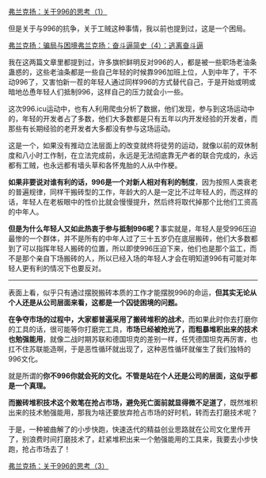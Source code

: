 <p></p><a href="https://zhuanlan.zhihu.com/p/61576348" data-draft-node="block" data-draft-type="link-card" data-image="https://pic4.zhimg.com/v2-7466ee25ab68a08c7cbc82d8a4ab717b_180x120.jpg" data-image-width="751" data-image-height="342" class="internal">弗兰克扬：关于996的思考（1）</a><p>但是关于与996的抗争，关于工贼这种事情，我以前也提到过，这是一个困局。</p><a href="https://zhuanlan.zhihu.com/p/32076933" data-draft-node="block" data-draft-type="link-card" class="internal">弗兰克扬：骗局与困境</a><a href="https://zhuanlan.zhihu.com/p/55844166" data-draft-node="block" data-draft-type="link-card" data-image="https://pic1.zhimg.com/v2-7eb6dae3713872b42fcc71c65db41288_180x120.jpg" data-image-width="1280" data-image-height="652" class="internal">弗兰克扬：奋斗逼简史（4）：逃离奋斗逼</a><p>我在这两篇文章里都提到过，许多旗帜鲜明反对996的人，都是被一些职场老油条蛊惑的，这些老油条都是一些自己年轻的时候靠996加班上位，人到中年了，干不动996了，又害怕新一茬的年轻人通过同样996的方式替代自己，于是开始或明或暗地怂恿年轻人们抵制996，这样自己的压力就会小一些。</p><p>这次996.icu运动中，也有人利用爬虫分析了数据，他们发现，参与到这场运动中的，年轻的开发者占了多数，他们大多数都是只有五年以内开发经验的开发者，而那些有长期经验的老开发者大多都没有参与这场运动。</p><p>这是一个，如果没有推动立法层面上的改变就终将徒劳的运动，就像以前的双休制度和八小时工作制，在立法完成前，永远是无法彻底靠无产者的联合完成的，永远都有工贼，也永远都有墙头草和各怀鬼胎的人从中作梗。</p><p><b>如果非要说对谁有利的话，996是一个对新人相对有利的制度</b>，因为按照人类衰老的普遍规律，同样干搬砖型的工作，年龄大的人是一定比不过年轻人的，而这样的话，年轻人在老板眼中的性价比就会慢慢提升，然后终将取代掉那个比他们工资高的中年人。</p><p><b>但是为什么年轻人又如此热衷于参与抵制996呢？</b>事实就是，年轻人是受996压迫最惨的一个群体，并不是所有的中年人过了三十五岁仍在底层搬砖，他们大多数都到了可以指挥年轻人搬砖的位置，所以即使996压迫下来，他们也是那个监工，而不是那个亲自下场搬砖的人，所以已经入场的年轻人才会在明知道996有可能对年轻人更有利的情况下也要反对。</p><hr><p>表面上看，似乎只有通过摆脱搬砖本质的工作才能摆脱996的命运，<b>但其实无论从个人还是从公司层面来看，这都是一个囚徒困境的问题。</b></p><p><b>在争夺市场的过程中，大家都普遍采用了搬砖堆积的战术</b>，而如果此时你去打磨你的工具的话，很可能等你打磨完工具，<b>市场已经被抢光了，而粗暴堆积出来的技术也勉强能用</b>，就像二战时期苏联和德国坦克的差别一样，任凭德国坦克再厉害，也扛不住苏联能造啊，于是恶性循环就出现了，这种恶性循环就催生了我们独特的996文化。</p><p>就是所谓的<b>你不996你就会死的文化。不管是站在个人还是公司的层面，这似乎都是一个真理。</b></p><p><b>而搬砖堆积技术这个败笔在抢占市场，避免死亡面前就显得微不足道了</b>，既然堆积出来的技术勉强能用，那我为啥还要放弃抢占市场的好时机，转而去打磨技术呢？</p><p>于是，一种被曲解了的小步快跑，快速迭代的精益创业思路就在公司文化里传开了，别浪费时间打磨技术了，赶紧堆积出来一个勉强能用的工具来，我要去小步快跑，抢占市场去了！</p><a href="https://zhuanlan.zhihu.com/p/61640527" data-draft-node="block" data-draft-type="link-card" data-image="https://pic4.zhimg.com/v2-31a832fe02178b8201b2d0732da333df_180x120.jpg" data-image-width="830" data-image-height="413" class="internal">弗兰克扬：关于996的思考（3）</a><p></p>